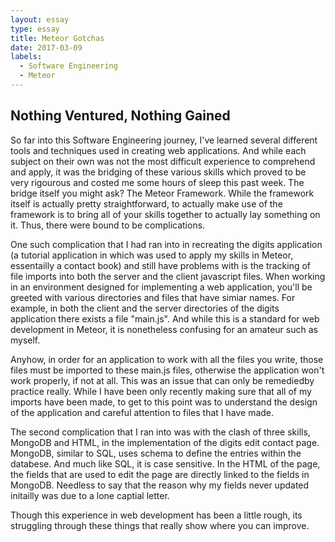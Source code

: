 ```yaml
---
layout: essay
type: essay
title: Meteor Gotchas
date: 2017-03-09
labels:
  - Software Engineering
  - Meteor
---
```


## Nothing Ventured, Nothing Gained ##

So far into this Software Engineering journey, I've learned several different tools and techniques used in 
creating web applications. And while each subject on their own was not the most difficult experience to 
comprehend and apply, it was the bridging of these various skills which proved to be very rigourous and costed me
some hours of sleep this past week. The bridge itself you might ask? The Meteor Framework. While the framework 
itself is actually pretty straightforward, to actually make use of the framework is to bring all of your skills
together to actually lay something on it. Thus, there were bound to be complications. 

One such complication that I had ran into in recreating the digits application (a tutorial application in
which was used to apply my skills in Meteor, essentailly a contact book) and still have problems with is the 
tracking of file imports into both the server and the client javascript files. When working in an environment designed for implementing a web application, you'll be greeted with various directories and files that have simiar names. For example, in both  the client and the server directories of the digits application there exists a file "main.js". And while this  is a standard for web development in Meteor, it is nonetheless confusing for an amateur such as myself. 

Anyhow, in order for an application to work with all the files you write, those files must be imported to these main.js files, otherwise the application won't work properly, if not at all. This was an issue that can only be remediedby practice really. While I have been only recently making sure that all of my imports have been made, to get to this point was to understand the design of the application and careful attention to files that I have made. 

The second complication that I ran into was with the clash of three skills, MongoDB and HTML, in the implementation of the digits edit contact page. MongoDB, similar to SQL, uses schema to define the entries within the databese. And much like SQL, it is case sensitive. In the HTML of the page, the fields that are used to edit 
the page are directly linked to the fields in MongoDB. Needless to say that the reason why my fields never updated initailly was due to a lone captial letter. 

Though this experience in web development has been a little rough, its struggling through these things that really show where you can improve. 